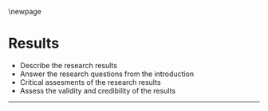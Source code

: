 \newpage

# Results
- Describe the research results
- Answer the research questions from the introduction
- Critical assesments of the research results
- Assess the validity and credibility of the results

---

